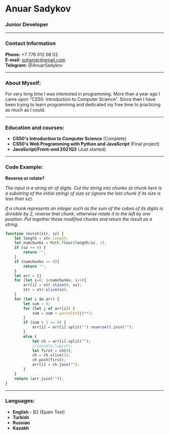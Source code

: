 # Anuar Sadykov
### Junior Developer

----------

### Contact Information

**Phone:** +7 776 012 08 02<br>
**E-mail:** suhanjer@gmail.com<br>
**Telegram:** @AnuarSadykov<br>

----------

### About Myself:
For very long time I was interested in programming. More than a year ago I came upon "CS50: Introduction to Computer Science". Since then I have been trying to learn programming and dedicated my free time to practicing as much as I could.

----------

### Education and courses:

* **CS50's Introduction to Computer Science** (Complete)<br>
* **CS50's Web Programming with Python and JavaScript** (Final project)<br>
* **JavaScript/Front-end 2021Q3** (Just started)<br>

----------

### Code Example:

**Reverse or rotate?**<br>

*The input is a string str of digits. Cut the string into chunks (a chunk here is a substring of the initial string) of size sz (ignore the last chunk if its size is less than sz).*

*If a chunk represents an integer such as the sum of the cubes of its digits is divisible by 2, reverse that chunk; otherwise rotate it to the left by one position. Put together these modified chunks and return the result as a string.*

```javascript
function revrot(str, sz) {
    let length = str.length;
    let numchunks = Math.floor(length/sz, 1);
    if (sz == 0) {
        return "";
    }
    if (numchunks == 0){
        return "";
    }
    let arr = []
    for (let i=0; i<numchunks; i++){
        arr[i] = str.slice(0, sz);
        str = str.slice(sz);
    }
    for (let i in arr) {
        let sum = 0;
        for (let j of arr[i]) {
            sum = sum + parseInt(j)**3;
        }
        if (sum % 2 == 0) {
            arr[i] = arr[i].split("").reverse().join("");
        }
        else {
            let ch = arr[i].split("");
            //console.log(ch);
            let first = ch[0];
            ch = ch.slice(1);
            ch.push(first);
            arr[i] = ch.join("");
        }
    }
    return (arr.join(""));
}
```

----------

### Languages:
* **English** - B2 (Epam Test)<br>
* **Turkish**<br>
* **Russian**<br>
* **Kazakh**<br>